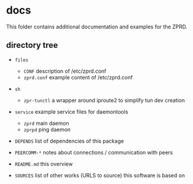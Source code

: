 # docs

This folder contains additional documentation and examples for the ZPRD.

## directory tree

 - ```files```
   - ```CONF```		description of /etc/zprd.conf
   - ```zprd.conf```	example content of /etc/zprd.conf

 - ```sh```
   - ```zpr-tunctl```	a wrapper around iproute2 to simplify tun dev creation

 - ```service```	example service files for daemontools
   - ```zprd```		  main daemon
   - ```zprpd```	  ping daemon

 - ```DEPENDS```	list of dependencies of this package
 - ```PEERCOMM-*```	notes about connections / communication with peers
 - ```README.md```	this overview
 - ```SOURCES```	list of other works (URLS to source) this software is based on
